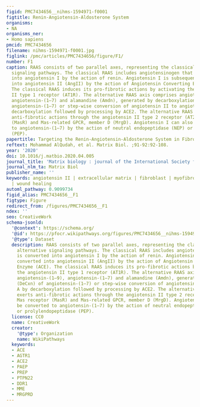 ```yaml
---
figid: PMC7434656__nihms-1594971-f0001
figtitle: Renin-Angiotensin-Aldosterone System
organisms:
- NA
organisms_ner:
- Homo sapiens
pmcid: PMC7434656
filename: nihms-1594971-f0001.jpg
figlink: /pmc/articles/PMC7434656/figure/F1/
number: F1
caption: RAAS consists of two parallel axes, representing the classical and alternative
  signaling pathways. The classical RAAS includes angiotensinogen that is converted
  into angiotensin I by the action of renin. Angiotensin I is subsequently converted
  into angiotensin II (AngII) by the action of Angiotensin Converting Enzyme (ACE).
  The classical RAAS induces its pro-fibrotic actions by activating the angiotensin
  II type 1 receptor (AT1R). The alternative RAAS axis comprises angiotensin-(1–9),
  angiotensin-(1–7) and alamandine (Amdn), generated by decarboxylation (DeCxn) of
  angiotensin-(1–7) or step-wise conversion of angiotensin II to angiotensin A by
  decarboxylation followed by processing by ACE2. The alternative RAAS pathway exerts
  anti-fibrotic actions through the angiotensin II type 2 receptor (AT2R), Mas receptor
  (MasR) and Mas-related GPCR, member D (MrgD). Angiotensin I can also be converted
  to angiotensin-(1–7) by the action of neutral endopeptidase (NEP) or prolylendopeptidase
  (PEP).
papertitle: Targeting the Renin-Angiotensin-Aldosterone System in Fibrosis.
reftext: Mohammad AlQudah, et al. Matrix Biol. ;91-92:92-108.
year: '2020'
doi: 10.1016/j.matbio.2020.04.005
journal_title: 'Matrix biology : journal of the International Society for Matrix Biology'
journal_nlm_ta: Matrix Biol
publisher_name: ''
keywords: angiotensin II | extracellular matrix | fibroblast | myofibroblast | therapeutics
  | wound healing
automl_pathway: 0.9099734
figid_alias: PMC7434656__F1
figtype: Figure
redirect_from: /figures/PMC7434656__F1
ndex: ''
seo: CreativeWork
schema-jsonld:
  '@context': https://schema.org/
  '@id': https://pfocr.wikipathways.org/figures/PMC7434656__nihms-1594971-f0001.html
  '@type': Dataset
  description: RAAS consists of two parallel axes, representing the classical and
    alternative signaling pathways. The classical RAAS includes angiotensinogen that
    is converted into angiotensin I by the action of renin. Angiotensin I is subsequently
    converted into angiotensin II (AngII) by the action of Angiotensin Converting
    Enzyme (ACE). The classical RAAS induces its pro-fibrotic actions by activating
    the angiotensin II type 1 receptor (AT1R). The alternative RAAS axis comprises
    angiotensin-(1–9), angiotensin-(1–7) and alamandine (Amdn), generated by decarboxylation
    (DeCxn) of angiotensin-(1–7) or step-wise conversion of angiotensin II to angiotensin
    A by decarboxylation followed by processing by ACE2. The alternative RAAS pathway
    exerts anti-fibrotic actions through the angiotensin II type 2 receptor (AT2R),
    Mas receptor (MasR) and Mas-related GPCR, member D (MrgD). Angiotensin I can also
    be converted to angiotensin-(1–7) by the action of neutral endopeptidase (NEP)
    or prolylendopeptidase (PEP).
  license: CC0
  name: CreativeWork
  creator:
    '@type': Organization
    name: WikiPathways
  keywords:
  - ACE
  - AGTR1
  - ACE2
  - PAEP
  - PREP
  - PTPN22
  - DDR1
  - MME
  - MRGPRD
---
```

